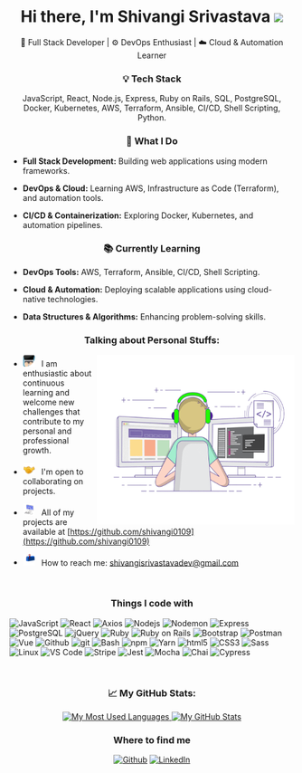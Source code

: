 <h1 align="center">
Hi there, I'm Shivangi Srivastava <img src="https://media.giphy.com/media/hvRJCLFzcasrR4ia7z/giphy.gif" width="25"> </samp>
</h1>

<p align="center">🚀 Full Stack Developer | ⚙️ DevOps Enthusiast | ☁️ Cloud & Automation Learner

</p>

<h3 align="center">💡 Tech Stack</h3>

<p align="center">JavaScript, React, Node.js, Express, Ruby on Rails, SQL, PostgreSQL, Docker, Kubernetes, AWS, Terraform, Ansible, CI/CD, Shell Scripting, Python.</p>

<!-- <h3 align="center">Glad to see you here!</h3>

<p align="center">I'm a dedicated full stack developer with a knack for turning ideas into reality through elegant and efficient code. My journey in the tech world involves creating seamless web applications and exploring the endless possibilities of the digital realm</p> -->

<h3 align="center">🚀 What I Do</h3>

- **Full Stack Development:** Building web applications using modern frameworks.

- **DevOps & Cloud:** Learning AWS, Infrastructure as Code (Terraform), and automation tools.

- **CI/CD & Containerization:** Exploring Docker, Kubernetes, and automation pipelines.
  
<h3 align="center">📚 Currently Learning</h3>

- **DevOps Tools:** AWS, Terraform, Ansible, CI/CD, Shell Scripting.

- **Cloud & Automation:** Deploying scalable applications using cloud-native technologies.

- **Data Structures & Algorithms:** Enhancing problem-solving skills.

<h3 align="center">Talking about Personal Stuffs:</h3>

<img align="right" alt="GIF" src="https://github.com/shivangi0109/shivangi0109/blob/main/assets/coding.gif?raw=true" width="350" height="300" />

<!-- - <img src="https://github.com/shivangi0109/shivangi0109/blob/main/assets/lightning.gif?raw=true" width="21" />&nbsp;&nbsp; I’m currently learning and expanding knowledge on Data Structures and Algorithms and AWS. -->

<!-- - <img src="https://github.com/shivangi0109/shivangi0109/blob/main/assets/developer.gif?raw=true" width="21" />&nbsp;&nbsp; I’m currently building web application with React, utilizing Redux Toolkit for state management and Thunks for asynchronous logic which demonstrates advanced front-end development techniques and efficient state handling. -->

- <img src="https://github.com/shivangi0109/shivangi0109/blob/main/assets/code.gif?raw=true" width="21" />&nbsp;&nbsp; I am enthusiastic about continuous learning and welcome new challenges that contribute to my personal and professional growth.

- <img src="https://github.com/shivangi0109/shivangi0109/blob/main/assets/handshake.gif?raw=true" width="21" />&nbsp;&nbsp; I'm open to collaborating on projects.

- <img src="https://github.com/shivangi0109/shivangi0109/blob/main/assets/laptop.gif?raw=true" width="21" />&nbsp;&nbsp; All of my projects are available at [https://github.com/shivangi0109](https://github.com/shivangi0109)

- <img src="https://github.com/shivangi0109/shivangi0109/blob/main/assets/letterbox.gif?raw=true" width="21" />&nbsp;&nbsp; How to reach me: shivangisrivastavadev@gmail.com

<br clear="both">

<h3 align="center">Things I code with</h3>
<p>
  <img alt="JavaScript" height="25" src="https://img.shields.io/badge/-JavaScript-8DD6F9?style=flat-square&logo=javascript&logoColor=white" /> 
  <img alt="React" height="25" src="https://img.shields.io/badge/-React-45b8d8?style=flat-square&logo=react&logoColor=white" />
  <img alt="Axios" height="25" src="https://img.shields.io/badge/-Axios-462121?style=flat-square&logo=axios&logoColor=white" />
  <img alt="Nodejs" height="25" src="https://img.shields.io/badge/-Nodejs-46a2f1?style=flat-square&logo=node.js&logoColor=white" />
  <img alt="Nodemon" height="25" src="https://img.shields.io/badge/-Nodemon-2088FF?style=flat-square&logo=nodemon&logoColor=white" />
  <img alt="Express" height="25" src="https://img.shields.io/badge/-Express-1a73e8?style=flat-square&logo=express&logoColor=white" />
  <img alt="PostgreSQL" height="25" src="https://img.shields.io/badge/-PostgreSQL-007ACC?style=flat-square&logo=postgresql&logoColor=white" />
  <img alt="jQuery" height="25" src="https://img.shields.io/badge/-jQuery-5849BE?style=flat-square&logo=jquery&logoColor=white" />
  <img alt="Ruby" height="25" src="https://img.shields.io/badge/-Ruby-311C87?style=flat-square&logo=ruby&logoColor=white" />
  <img alt="Ruby on Rails" height="25" src="https://img.shields.io/badge/-Ruby_on_Rails-430098?style=flat-square&logo=ruby-on-rails&logoColor=white" />
  <img alt="Bootstrap" height="25" src="https://img.shields.io/badge/-Bootstrap-764ABC?style=flat-square&logo=bootstrap&logoColor=white" />
  <img alt="Postman" height="25" src="https://img.shields.io/badge/-Postman-B7178C?style=flat-square&logo=postman&logoColor=white" />
  <img alt="Vue" height="25" src="https://img.shields.io/badge/-Vue-E10098?style=flat-square&logo=vue.js&logoColor=white" />
  <img alt="Github" height="25" src="https://img.shields.io/badge/-Github-db7092?style=flat-square&logo=github&logoColor=white" />
  <img alt="git" height="25" src="https://img.shields.io/badge/-Git-F05032?style=flat-square&logo=git&logoColor=white" />
  <img alt="Bash" height="25" src="https://img.shields.io/badge/-Bash-DD0031?style=flat-square&logo=gnubash&logoColor=white" />
  <img alt="npm" height="25" src="https://img.shields.io/badge/-NPM-CB3837?style=flat-square&logo=npm&logoColor=white" />
  <img alt="Yarn" height="25" src="https://img.shields.io/badge/-yarn-ea2845?style=flat-square&logo=yarn&logoColor=white" />
  <img alt="html5" height="25" src="https://img.shields.io/badge/-HTML5-E34F26?style=flat-square&logo=html5&logoColor=white" />
  <img alt="CSS3" height="25" src="https://img.shields.io/badge/-Css3-98a4f8?style=flat-square&logo=css3&logoColor=white" />
  <img alt="Sass" height="25" src="https://img.shields.io/badge/-Sass-CC6699?style=flat-square&logo=sass&logoColor=white" />
  <img alt="Linux" height="25" src="https://img.shields.io/badge/-Linux-FB542B?style=flat-square&logo=linux&logoColor=white" />
  <img alt="VS Code" height="25" src="https://img.shields.io/badge/-VS Code-EC4A3F?style=flat-square&logo=visualstudiocode&logoColor=white" />
  <img alt="Stripe" height="25" src="https://img.shields.io/badge/-Stripe-F9A03C?style=flat-square&logo=stripe&logoColor=white" />
  <img alt="Jest" height="25" src="https://img.shields.io/badge/-Jest-F7B93E?style=flat-square&logo=jest&logoColor=white" />
  <img alt="Mocha" height="25" src="https://img.shields.io/badge/-Mocha-13aa52?style=flat-square&logo=mocha&logoColor=white" />
  <img alt="Chai" height="25" src="https://img.shields.io/badge/-Chai-43853d?style=flat-square&logo=chai&logoColor=white" />
  <img alt="Cypress" height="25" src="https://img.shields.io/badge/-Cypress-434567?style=flat-square&logo=cypress&logoColor=white" />
</p>

<br clear="both">

<h3 align="center">📈 My GitHub Stats:</h3>
<div align="center">
  <a href="https://github.com/shivangi0109/shivangi0109/">
  <img src="https://github-readme-stats.vercel.app/api/top-langs?username=shivangi0109&show_icons=true&bg_color=transparent&title_color=ff00ff&locale=en&layout=compact" height="200" alt="My Most Used Languages" />
  </a>
  <a href="https://github.com/shivangi0109/shivangi0109/">
  <img src="https://github-readme-stats.vercel.app/api?username=shivangi0109&custom_title=My%20GitHub%20Stats&show_icons=true&hide_rank=true&bg_color=transparent&title_color=ff00ff&icon_color=800080&hide=stars&locale=en" height="200" alt="My GitHub Stats" />
  </a>
</div>

<div align="center">
  <h3>Where to find me</h3>
  <p><a href="https://github.com/shivangi0109" target="_blank"><img alt="Github" src="https://img.shields.io/badge/GitHub-%2312100E.svg?&style=for-the-badge&logo=Github&logoColor=white" /></a> <a href="https://www.linkedin.com/in/shivangi0109" target="_blank"><img alt="LinkedIn" src="https://img.shields.io/badge/linkedin-%230077B5.svg?&style=for-the-badge&logo=linkedin&logoColor=white" /></a> 
  </p>
</div>

<br clear="both">
